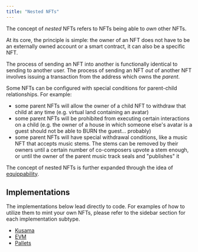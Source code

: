 ```yaml
---
title: "Nested NFTs"
---
```


The concept of _nested_ NFTs refers to NFTs being able to _own_ other NFTs.

At its core, the principle is simple: the owner of an NFT does not have to be an externally owned
account or a smart contract, it can also be a specific NFT.

The process of sending an NFT into another is functionally identical to sending to another user. The
process of sending an NFT _out_ of another NFT involves issuing a transaction from the address which
owns the _parent_.

Some NFTs can be configured with special conditions for parent-child relationships. For example:

- some parent NFTs will allow the owner of a child NFT to withdraw that child at any time (e.g.
  virtual land containing an avatar)
- some parent NFTs will be prohibited from executing certain interactions on a child (e.g. the owner
  of a house in which someone else's avatar is a guest should not be able to BURN the guest...
  probably)
- some parent NFTs will have special withdrawal conditions, like a music NFT that accepts music
  stems. The stems can be removed by their owners until a certain number of co-composers upvote a
  stem enough, or until the owner of the parent music track seals and "publishes" it

The concept of nested NFTs is further expanded through the idea of
[equippability](/lego2.5-equippable).

## Implementations

The implementations below lead directly to code. For examples of how to utilize them to mint your own NFTs, please refer to the sidebar section for each implementation subtype.

- [Kusama](https://github.com/rmrk-team/rmrk-spec/blob/master/standards/rmrk2.0.0/entities/nft.md#children)
- [EVM](https://github.com/rmrk-team/evm/blob/master/contracts/RMRK/RMRKNestable.sol)
- [Pallets](https://github.com/rmrk-team/rmrk-substrate/blob/main/pallets/rmrk-core/src/lib.rs)